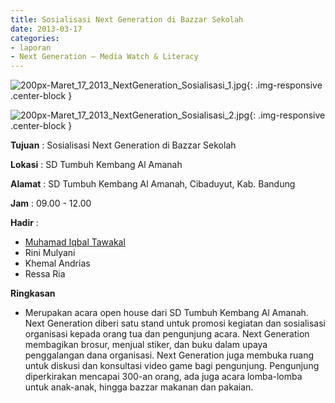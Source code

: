 ```yaml
---
title: Sosialisasi Next Generation di Bazzar Sekolah
date: 2013-03-17
categories:
- laporan
- Next Generation – Media Watch & Literacy
---
```



![200px-Maret_17_2013_NextGeneration_Sosialisasi_1.jpg](/uploads/200px-Maret_17_2013_NextGeneration_Sosialisasi_1.jpg){: .img-responsive .center-block }

![200px-Maret_17_2013_NextGeneration_Sosialisasi_2.jpg](/uploads/200px-Maret_17_2013_NextGeneration_Sosialisasi_2.jpg){: .img-responsive .center-block }


**Tujuan** : Sosialisasi Next Generation di Bazzar Sekolah

**Lokasi** : SD Tumbuh Kembang Al Amanah 

**Alamat** : SD Tumbuh Kembang Al Amanah, Cibaduyut, Kab. Bandung 

**Jam** : 09.00 - 12.00 

**Hadir** :
* [Muhamad Iqbal Tawakal ](http://wiki.ciptamedia.org/wiki/Muhamad_Iqbal_Tawakal)
* Rini Mulyani
* Khemal Andrias
* Ressa Ria

**Ringkasan** 
* Merupakan acara open house dari SD Tumbuh Kembang Al Amanah. Next Generation diberi satu stand untuk promosi kegiatan dan sosialisasi organisasi kepada orang tua dan pengunjung acara. Next Generation membagikan brosur, menjual stiker, dan buku dalam upaya penggalangan dana organisasi. Next Generation juga membuka ruang untuk diskusi dan konsultasi video game bagi pengunjung. Pengunjung diperkirakan mencapai 300-an orang, ada juga acara lomba-lomba untuk anak-anak, hingga bazzar makanan dan pakaian. 
